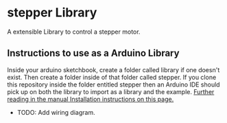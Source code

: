 # stepper Library

A extensible Library to control a stepper motor.

## Instructions to use as a Arduino Library

Inside your arduino sketchbook, create a folder called library if one doesn't exist.
Then create a folder inside of that folder called stepper. If you clone this repository inside the 
folder entitled stepper then an Arduino IDE should pick up on both the library to import as a library and the example.
[Further reading in the manual Installation instructions on this page.](https://docs.arduino.cc/software/ide-v1/tutorials/installing-libraries/)

- TODO: Add wiring diagram.
